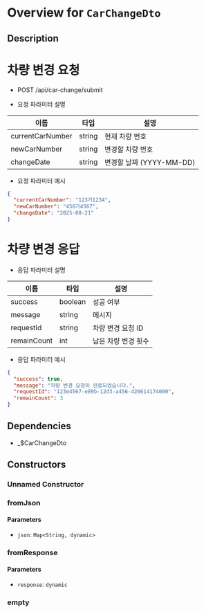 # Overview for `CarChangeDto`

## Description

# 차량 변경 요청

 - POST /api/car-change/submit

 - 요청 파라미터 설명

 |이름|타입|설명|
 |-|-|-|
 |currentCarNumber|string|현재 차량 번호|
 |newCarNumber|string|변경할 차량 번호|
 |changeDate|string|변경할 날짜 (YYYY-MM-DD)|

 - 요청 파라미터 예시

 ```json
 {
   "currentCarNumber": "123가1234",
   "newCarNumber": "456가4567",
   "changeDate": "2025-08-21"
 }
 ```

 # 차량 변경 응답

 - 응답 파라미터 설명

 |이름|타입|설명|
 |-|-|-|
 |success|boolean|성공 여부|
 |message|string|메시지|
 |requestId|string|차량 변경 요청 ID|
 |remainCount|int|남은 차량 변경 횟수|

 - 응답 파라미터 예시

 ```json
 {
   "success": true,
   "message": "차량 변경 요청이 완료되었습니다.",
   "requestId": "123e4567-e89b-12d3-a456-426614174000",
   "remainCount": 3
 }
 ```

## Dependencies

- _$CarChangeDto

## Constructors

### Unnamed Constructor


### fromJson


#### Parameters

- `json`: `Map<String, dynamic>`
### fromResponse


#### Parameters

- `response`: `dynamic`
### empty


